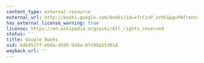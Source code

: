 ```yaml
---
content_type: external-resource
external_url: http://books.google.com/books?id=xfrCzxP_erUC&pg=PAfrontcover
has_external_license_warning: true
license: https://en.wikipedia.org/wiki/All_rights_reserved
status: ''
title: Google Books
uid: bdb4517f-ebda-45d5-9d4a-67c99a55361d
wayback_url: ''
---
```

